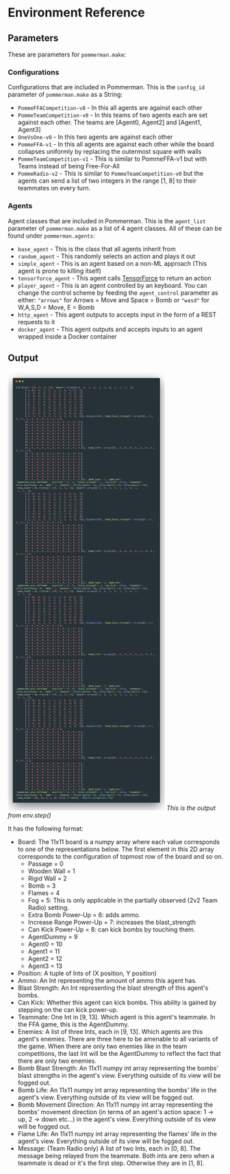 # Environment Reference
## Parameters
These are parameters for `pommerman.make`:
### Configurations
Configurations that are included in Pommerman. This is the `config_id` parameter of `pommerman.make` as a String:  

* `PommeFFACompetition-v0` - In this all agents are against each other  
* `PommeTeamCompetition-v0` - In this teams of two agents each are set against each other. The teams are [Agent0, Agent2] and [Agent1, Agent3]  
* `OneVsOne-v0` - In this two agents are against each other  
* `PommeFFA-v1` - In this all agents are against each other while the board collapses uniformly by replacing the outermost square with walls  
* `PommeTeamCompetition-v1` - This is similar to PommeFFA-v1 but with Teams instead of being Free-For-All  
* `PommeRadio-v2` - This is similar to `PommeTeamCompetition-v0` but the agents can send a list of two integers in the range [1, 8] to their teammates on every turn.

### Agents
Agent classes that are included in Pommerman. This is the `agent_list` parameter of `pommerman.make` as a list of 4 agent classes. All of these can be found under `pommerman.agents`:  

* `base_agent` - This is the class that all agents inherit from   
* `random_agent` - This randomly selects an action and plays it out  
* `simple_agent` - This is an agent based on a non-ML approach (This agent is prone to killing itself)   
* `tensorforce_agent` - This agent calls [TensorForce](https://github.com/reinforceio/tensorforce) to return an action  
* `player_agent` - This is an agent controlled by an keyboard. You can change the control scheme by feeding the `agent_control` parameter as either: `"arrows"` for Arrows = Move and Space = Bomb or `"wasd"` for W,A,S,D = Move, E = Bomb  
* `http_agent` - This agent outputs to accepts input in the form of a REST requests to it  
* `docker_agent` - This agent outputs and accepts inputs to an agent wrapped inside a Docker container  
## Output
![Pommerman-enviroment Output](./assets/pom_env_output.png) *This is the output from env.step()*  

It has the following format:

* Board: The 11x11 board is a numpy array where each value corresponds to one of the representations below. The first element in this 2D array corresponds to the configuration of topmost row of the board and so on.
    * Passage = 0
    * Wooden Wall = 1
    * Rigid Wall = 2
    * Bomb = 3
    * Flames = 4
    * Fog = 5: This is only applicable in the partially observed (2v2 Team Radio) setting.
    * Extra Bomb Power-Up = 6: adds ammo.
    * Increase Range Power-Up = 7: increases the blast_strength
    * Can Kick Power-Up = 8: can kick bombs by touching them.
    * AgentDummy = 9
    * Agent0 = 10
    * Agent1 = 11
    * Agent2 = 12
    * Agent3 = 13
* Position: A tuple of Ints of (X position, Y position)
* Ammo: An Int representing the amount of ammo this agent has. 
* Blast Strength: An Int representing the blast strength of this agent's bombs.
* Can Kick: Whether this agent can kick bombs. This ability is gained by stepping on the can kick power-up.
* Teammate: One Int in [9, 13].  Which agent is this agent's teammate. In the FFA game, this is the AgentDummy.
* Enemies: A list of three Ints, each in [9, 13]. Which agents are this agent's enemies. There are three here to be amenable to all variants of the game. When there are only two enemies like in the team competitions, the last Int will be the AgentDummy to reflect the fact that there are only two enemies.
* Bomb Blast Strength: An 11x11 numpy int array representing the bombs' blast strengths in the agent's view. Everything outside of its view will be fogged out.
* Bomb Life: An 11x11 numpy int array representing the bombs' life in the agent's view. Everything outside of its view will be fogged out.
* Bomb Movement Direction: An 11x11 numpy int array representing the bombs' movement direction (in terms of an agent's action space: 1 -> up, 2 -> down etc...) in the agent's view. Everything outside of its view will be fogged out.
* Flame Life: An 11x11 numpy int array representing the flames' life in the agent's view. Everything outside of its view will be fogged out.
* Message: (Team Radio only) A list of two Ints, each in [0, 8]. The message being relayed from the teammate. Both ints are zero when a teammate is dead or it's the first step. Otherwise they are in [1, 8].
